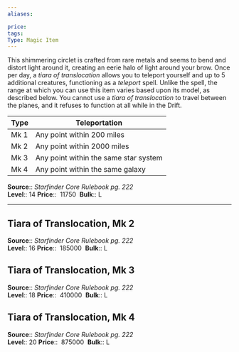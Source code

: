 ```yaml
---
aliases: 

price: 
tags: 
Type: Magic Item
---
```

This shimmering circlet is crafted from rare metals and seems to bend and distort light around it, creating an eerie halo of light around your brow. Once per day, a _tiara of translocation_ allows you to teleport yourself and up to 5 additional creatures, functioning as a _teleport_ spell. Unlike the spell, the range at which you can use this item varies based upon its model, as described below. You cannot use a _tiara of translocation_ to travel between the planes, and it refuses to function at all while in the Drift.

| Type | Teleportation                         |
|------|---------------------------------------|
| Mk 1 | Any point within 200 miles            |
| Mk 2 | Any point within 2000 miles          |
| Mk 3 | Any point within the same star system |
| Mk 4 | Any point within the same galaxy      |


**Source**:: _Starfinder Core Rulebook pg. 222_  
**Level**:: 14
**Price**::  11750 
**Bulk**:: L

---

## Tiara of Translocation, Mk 2

**Source**:: _Starfinder Core Rulebook pg. 222_  
**Level**:: 16
**Price**::  185000 
**Bulk**:: L

## Tiara of Translocation, Mk 3

**Source**:: _Starfinder Core Rulebook pg. 222_  
**Level**:: 18
**Price**::  410000 
**Bulk**:: L

## Tiara of Translocation, Mk 4

**Source**:: _Starfinder Core Rulebook pg. 222_  
**Level**:: 20
**Price**::  875000 
**Bulk**:: L
